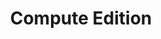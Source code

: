 ---
layout: default
title: Compute Edition
nav_exclude: false
nav_order: 25
has_children: false
parent: Prisma Cloud
last_modified_date: 1
grand_parent: Cloud-Native Security
---